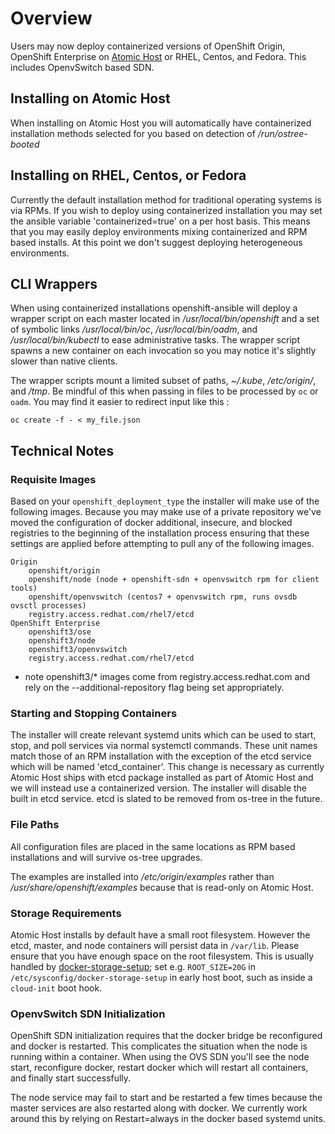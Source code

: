 # Overview

Users may now deploy containerized versions of OpenShift Origin, OpenShift
Enterprise on [Atomic Host](https://projectatomic.io) or RHEL, Centos, and
Fedora. This includes OpenvSwitch based SDN.


## Installing on Atomic Host

When installing on Atomic Host you will automatically have containerized
installation methods selected for you based on detection of _/run/ostree-booted_

## Installing on RHEL, Centos, or Fedora

Currently the default installation method for traditional operating systems is
via RPMs. If you wish to deploy using containerized installation you may set the
ansible variable 'containerized=true' on a per host basis. This means that you
may easily deploy environments mixing containerized and RPM based installs. At
this point we don't suggest deploying heterogeneous environments.

## CLI Wrappers

When using containerized installations openshift-ansible will deploy a wrapper
script on each master located in _/usr/local/bin/openshift_ and a set of
symbolic links _/usr/local/bin/oc_, _/usr/local/bin/oadm_, and
_/usr/local/bin/kubectl_ to ease administrative tasks. The wrapper script spawns
a new container on each invocation so you may notice it's slightly slower than
native clients.

The wrapper scripts mount a limited subset of paths, _~/.kube_, _/etc/origin/_,
and _/tmp_. Be mindful of this when passing in files to be processed by `oc` or
 `oadm`. You may find it easier to redirect input like this :

 `oc create -f - < my_file.json`

## Technical Notes

### Requisite Images

Based on your `openshift_deployment_type` the installer will make use of the following
images. Because you may make use of a private repository we've moved the
configuration of docker additional, insecure, and blocked registries to the
beginning of the installation process ensuring that these settings are applied
before attempting to pull any of the following images.

    Origin
        openshift/origin
        openshift/node (node + openshift-sdn + openvswitch rpm for client tools)
        openshift/openvswitch (centos7 + openvswitch rpm, runs ovsdb ovsctl processes)
        registry.access.redhat.com/rhel7/etcd
    OpenShift Enterprise
        openshift3/ose
        openshift3/node
        openshift3/openvswitch
        registry.access.redhat.com/rhel7/etcd

  * note openshift3/* images come from registry.access.redhat.com and
rely on the --additional-repository flag being set appropriately.

### Starting and Stopping Containers

The installer will create relevant systemd units which can be used to start,
stop, and poll services via normal systemctl commands. These unit names match
those of an RPM installation with the exception of the etcd service which will
be named 'etcd_container'. This change is necessary as currently Atomic Host
ships with etcd package installed as part of Atomic Host and we will instead use
a containerized version. The installer will disable the built in etcd service.
etcd is slated to be removed from os-tree in the future.

### File Paths

All configuration files are placed in the same locations as RPM based
installations and will survive os-tree upgrades.

The examples are installed into _/etc/origin/examples_ rather than
_/usr/share/openshift/examples_ because that is read-only on Atomic Host.


### Storage Requirements

Atomic Host installs by default have a small root filesystem. However
the etcd, master, and node containers will persist data in
`/var/lib`. Please ensure that you have enough space on the root
filesystem.  This is usually handled by
[docker-storage-setup](https://github.com/projectatomic/docker-storage-setup/);
set e.g. `ROOT_SIZE=20G` in `/etc/sysconfig/docker-storage-setup` in
early host boot, such as inside a `cloud-init` boot hook.

### OpenvSwitch SDN Initialization

OpenShift SDN initialization requires that the docker bridge be reconfigured and
docker is restarted. This complicates the situation when the node is running
within a container. When using the OVS SDN you'll see the node start,
reconfigure docker, restart docker which will restart all containers, and
finally start successfully.

The node service may fail to start and be restarted a few times because the
master services are also restarted along with docker. We currently work around
this by relying on Restart=always in the docker based systemd units.
